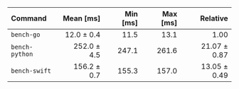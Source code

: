 | Command | Mean [ms] | Min [ms] | Max [ms] | Relative |
|:---|---:|---:|---:|---:|
| `bench-go` | 12.0 ± 0.4 | 11.5 | 13.1 | 1.00 |
| `bench-python` | 252.0 ± 4.5 | 247.1 | 261.6 | 21.07 ± 0.87 |
| `bench-swift` | 156.2 ± 0.7 | 155.3 | 157.0 | 13.05 ± 0.49 |

